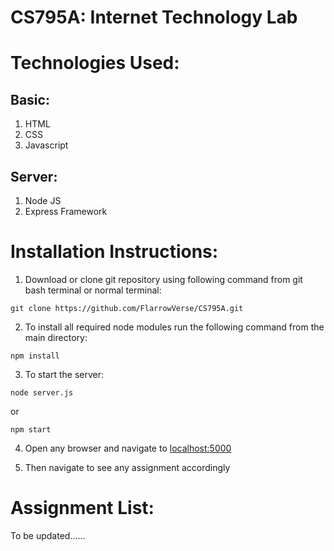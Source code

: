 # CS795A: Internet Technology Lab

# Technologies Used:

## Basic:

1. HTML
2. CSS
3. Javascript

## Server:

1. Node JS
2. Express Framework

# Installation Instructions:

1. Download or clone git repository using following command from git bash terminal or normal terminal:

`git clone https://github.com/FlarrowVerse/CS795A.git`

2. To install all required node modules run the following command from the main directory:

`npm install`

3. To start the server:

`node server.js` 

or 

`npm start`

4. Open any browser and navigate to [localhost:5000](http://localhost:5000/)

5. Then navigate to see any assignment accordingly

# Assignment List:

To be updated......